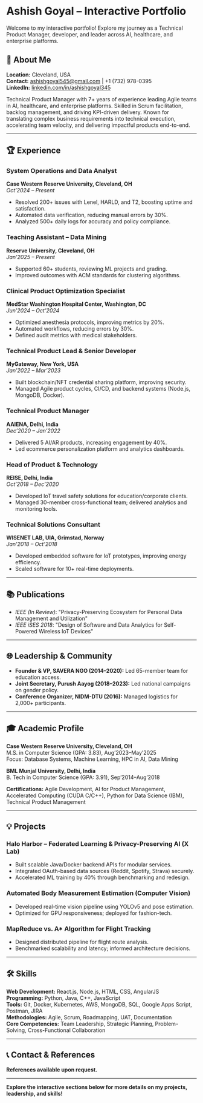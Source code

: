 # Ashish Goyal – Interactive Portfolio

Welcome to my interactive portfolio! Explore my journey as a Technical Product Manager, developer, and leader across AI, healthcare, and enterprise platforms.

## 🚀 About Me

**Location:** Cleveland, USA  
**Contact:** [ashishgoyal545@gmail.com](mailto:ashishgoyal545@gmail.com) | +1 (732) 978-0395  
**LinkedIn:** [linkedin.com/in/ashishgoyal345](https://linkedin.com/in/ashishgoyal345)

Technical Product Manager with 7+ years of experience leading Agile teams in AI, healthcare, and enterprise platforms. Skilled in Scrum facilitation, backlog management, and driving KPI-driven delivery. Known for translating complex business requirements into technical execution, accelerating team velocity, and delivering impactful products end-to-end.

---

## 🏆 Experience

### System Operations and Data Analyst
**Case Western Reserve University, Cleveland, OH**  
*Oct’2024 – Present*  
- Resolved 200+ issues with Lenel, HARLD, and T2, boosting uptime and satisfaction.
- Automated data verification, reducing manual errors by 30%.
- Analyzed 500+ daily logs for accuracy and policy compliance.

### Teaching Assistant – Data Mining  
**Reserve University, Cleveland, OH**  
*Jan’2025 – Present*  
- Supported 60+ students, reviewing ML projects and grading.
- Improved outcomes with ACM standards for clustering algorithms.

### Clinical Product Optimization Specialist  
**MedStar Washington Hospital Center, Washington, DC**  
*Jun’2024 – Oct’2024*  
- Optimized anesthesia protocols, improving metrics by 20%.
- Automated workflows, reducing errors by 30%.
- Defined audit metrics with medical stakeholders.

### Technical Product Lead & Senior Developer  
**MyGateway, New York, USA**  
*Jan’2022 – Mar’2023*  
- Built blockchain/NFT credential sharing platform, improving security.
- Managed Agile product cycles, CI/CD, and backend systems (Node.js, MongoDB, Docker).

### Technical Product Manager  
**AAIENA, Delhi, India**  
*Dec’2020 – Jan’2022*  
- Delivered 5 AI/AR products, increasing engagement by 40%.
- Led ecommerce personalization platform and analytics dashboards.

### Head of Product & Technology  
**REISE, Delhi, India**  
*Oct’2018 – Dec’2020*  
- Developed IoT travel safety solutions for education/corporate clients.
- Managed 30-member cross-functional team; delivered analytics and monitoring tools.

### Technical Solutions Consultant  
**WISENET LAB, UIA, Grimstad, Norway**  
*Jan’2018 – Oct’2018*  
- Developed embedded software for IoT prototypes, improving energy efficiency.
- Scaled software for 10+ real-time deployments.

---

## 📚 Publications

- *IEEE (In Review)*: "Privacy-Preserving Ecosystem for Personal Data Management and Utilization"
- *IEEE iSES 2018*: "Design of Software and Data Analytics for Self-Powered Wireless IoT Devices"

---

## 🌐 Leadership & Community

- **Founder & VP, SAVERA NGO (2014–2020):** Led 65-member team for education access.
- **Joint Secretary, Purush Aayog (2018–2023):** Led national campaigns on gender policy.
- **Conference Organizer, NIDM-DTU (2016):** Managed logistics for 2,000+ participants.

---

## 🎓 Academic Profile

**Case Western Reserve University, Cleveland, OH**  
M.S. in Computer Science (GPA: 3.83), Aug’2023–May’2025  
Focus: Database Systems, Machine Learning, HPC in AI, Data Mining

**BML Munjal University, Delhi, India**  
B. Tech in Computer Science (GPA: 3.91), Sep’2014–Aug’2018

**Certifications:** Agile Development, AI for Product Management, Accelerated Computing (CUDA C/C++), Python for Data Science (IBM), Technical Product Management

---

## 💡 Projects

### Halo Harbor – Federated Learning & Privacy-Preserving AI (X Lab)
- Built scalable Java/Docker backend APIs for modular services.
- Integrated OAuth-based data sources (Reddit, Spotify, Strava) securely.
- Accelerated ML training by 40% through benchmarking and redesign.

### Automated Body Measurement Estimation (Computer Vision)
- Developed real-time vision pipeline using YOLOv5 and pose estimation.
- Optimized for GPU responsiveness; deployed for fashion-tech.

### MapReduce vs. A* Algorithm for Flight Tracking
- Designed distributed pipeline for flight route analysis.
- Benchmarked scalability and latency; informed architecture decisions.

---

## 🛠️ Skills

**Web Development:** React.js, Node.js, HTML, CSS, AngularJS  
**Programming:** Python, Java, C++, JavaScript  
**Tools:** Git, Docker, Kubernetes, AWS, MongoDB, SQL, Google Apps Script, Postman, JIRA  
**Methodologies:** Agile, Scrum, Roadmapping, UAT, Documentation  
**Core Competencies:** Team Leadership, Strategic Planning, Problem-Solving, Cross-Functional Collaboration

---

## 📞 Contact & References

**References available upon request.**

---

**Explore the interactive sections below for more details on my projects, leadership, and skills!**
